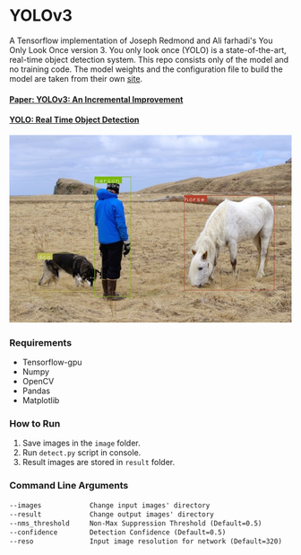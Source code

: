 # YOLOv3

A Tensorflow implementation of Joseph Redmond and Ali farhadi's You Only Look Once version 3. You only look once (YOLO) is a state-of-the-art, real-time object detection system. This repo consists only of the model and no training code. The model weights and the configuration file to build the model are taken from their own [site](https://pjreddie.com/darknet/yolo/).

#### [Paper: YOLOv3: An Incremental Improvement](https://pjreddie.com/media/files/papers/YOLOv3.pdf)
#### [YOLO: Real Time Object Detection](https://pjreddie.com/darknet/yolo/)

![Detected](https://github.com/Chhaganlaal/YOLOv3/blob/master/result/det_person.jpg)

### Requirements
- Tensorflow-gpu
- Numpy
- OpenCV
- Pandas
- Matplotlib

### How to Run
1. Save images in the `image` folder.
2. Run `detect.py` script in console.
3. Result images are stored in `result` folder.

### Command Line Arguments
```
--images            Change input images' directory
--result            Change output images' directory
--nms_threshold     Non-Max Suppression Threshold (Default=0.5)
--confidence        Detection Confidence (Default=0.5)
--reso              Input image resolution for network (Default=320)
```
